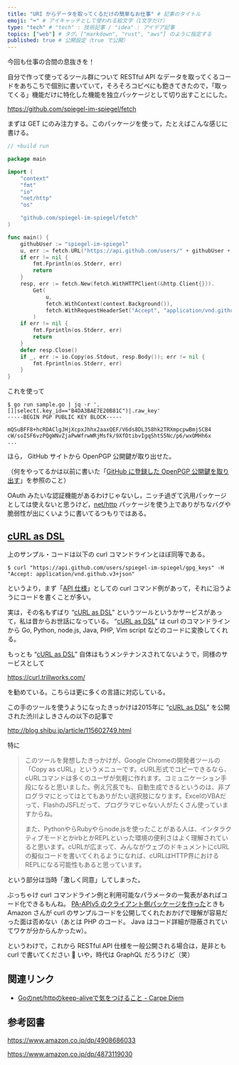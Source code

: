 ```yaml
---
title: "URI からデータを取ってくるだけの簡単なお仕事" # 記事のタイトル
emoji: "⌨" # アイキャッチとして使われる絵文字（1文字だけ）
type: "tech" # "tech" : 技術記事 / "idea" : アイデア記事
topics: ["web"] # タグ。["markdown", "rust", "aws"] のように指定する
published: true # 公開設定（true で公開）
---
```


今回も仕事の合間の息抜きを！

自分で作って使ってるツール群について RESTful API なデータを取ってくるコードをあちこちで個別に書いていて，そろそろコピペにも飽きてきたので，「取ってくる」機能だけに特化した機能を独立パッケージとして切り出すことにした。

https://github.com/spiegel-im-spiegel/fetch

まずは GET にのみ注力する。このパッケージを使って，たとえばこんな感じに書ける。

```go:sample.go
// +build run

package main

import (
    "context"
    "fmt"
    "io"
    "net/http"
    "os"

    "github.com/spiegel-im-spiegel/fetch"
)

func main() {
    githubUser := "spiegel-im-spiegel"
    u, err := fetch.URL("https://api.github.com/users/" + githubUser + "/gpg_keys")
    if err != nil {
        fmt.Fprintln(os.Stderr, err)
        return
    }
    resp, err := fetch.New(fetch.WithHTTPClient(&http.Client{})).
        Get(
            u,
            fetch.WithContext(context.Background()),
            fetch.WithRequestHeaderSet("Accept", "application/vnd.github.v3+json"),
        )
    if err != nil {
        fmt.Fprintln(os.Stderr, err)
        return
    }
    defer resp.Close()
    if _, err := io.Copy(os.Stdout, resp.Body()); err != nil {
        fmt.Fprintln(os.Stderr, err)
    }
}
```

これを使って

```
$ go run sample.go | jq -r '.[]|select(.key_id=="B4DA3BAE7E20B81C")|.raw_key'
-----BEGIN PGP PUBLIC KEY BLOCK-----

mQSuBFF8+hcRDAClgJHjXcpxJhhx2aaxQEF/V6ds8DL358hk2TRXmpcpwBmjSCB4
cW/soISF6vzPQgWNvZjaPwWfrwWRjMsfk/9XfDtibvIgqShtS5Nc/p6/wxOMHh6x
...
```

ほら， GitHub サイトから OpenPGP 公開鍵が取り出せた。

（何をやってるかは以前に書いた「[GitHub に登録した OpenPGP 公開鍵を取り出す](https://zenn.dev/spiegel/articles/20201014-openpgp-pubkey-in-github)」を参照のこと）

OAuth みたいな認証機能があるわけじゃないし，ニッチ過ぎて汎用パッケージとしては使えないと思うけど，[net/http](https://golang.org/pkg/net/http/ "http - The Go Programming Language") パッケージを使う上でありがちなバグや脆弱性が出にくいように書いてるつもりではある。

## [cURL as DSL]

上のサンプル・コードは以下の curl コマンドラインとほぼ同等である。

```
$ curl "https://api.github.com/users/spiegel-im-spiegel/gpg_keys" -H "Accept: application/vnd.github.v3+json"
```

というより，まず「[API 仕様](https://docs.github.com/en/free-pro-team@latest/rest/reference/users#list-gpg-keys-for-a-user)」としての curl コマンド例があって，それに沿うようにコードを書くことが多い。

実は，その名もずばり “[cURL as DSL]” というツールというかサービスがあって，私は昔からお世話になっている。 “[cURL as DSL]” は curl のコマンドラインから Go, Python, node.js, Java, PHP, Vim script などのコードに変換してくれる。

もっとも “[cURL as DSL]” 自体はもうメンテナンスされてないようで，同様のサービスとして

https://curl.trillworks.com/

を勧めている。こちらは更に多くの言語に対応している。

この手のツールを使うようになったきっかけは2015年に “[cURL as DSL]” を公開された渋川よしきさんの以下の記事で

http://blog.shibu.jp/article/115602749.html

特に

> このツールを発想したきっかけが、Google Chromeの開発者ツールの「Copy as cURL」というメニューです。cURL形式でコピーできるなら、cURLコマンドは多くのユーザが気軽に作れます。コミュニケーション手段になると思いました。例え冗長でも、自動生成できるというのは、非プログラマにとってはとてもありがたい選択肢になります。ExcelのVBAだって、FlashのJSFLだって、プログラマじゃない人がたくさん使っていますからね。
>
> また、PythonやらRubyやらnode.jsを使ったことがある人は、インタラクティブモードとかirbとかREPLといった環境の便利さはよく理解されていると思います。cURLが広まって、みんながウェブのドキュメントにcURLの擬似コードを書いてくれるようになれば、cURLはHTTP界におけるREPLになる可能性もあると思っています。

という部分は当時「激しく同意」してしまった。

ぶっちゃけ curl コマンドライン例と利用可能なパラメータの一覧表があればコード化できるもんね。 [PA-APIv5 のクライアント側パッケージを作った](https://text.baldanders.info/remark/2019/10/pa-api-v5/ "PA-API v5 への移行")ときも Amazon さんが curl のサンプルコードを公開してくれたおかげで理解が容易だった面は否めない（あとは PHP のコード。 Java はコード詳細が隠蔽されていてワケが分からんかったw）。

というわけで，これから RESTful API 仕様を一般公開される場合は，是非とも curl で書いてください 🙇 いや，時代は GraphQL だろうけど（笑）

## 関連リンク

- [Goのnet/httpのkeep-aliveで気をつけること - Carpe Diem](https://christina04.hatenablog.com/entry/go-keep-alive)

[cURL as DSL]: https://shibukawa.github.io/curl_as_dsl/ "cURL as DSL — cURL as DSL 1.0 documentation"

## 参考図書

https://www.amazon.co.jp/dp/4908686033

https://www.amazon.co.jp/dp/4873119030
<!-- eof -->
